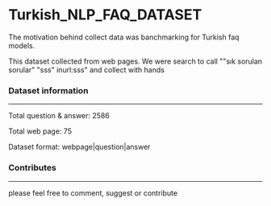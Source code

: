 # Turkish_NLP_FAQ_DATASET

The motivation behind collect data was banchmarking for Turkish faq models.

This dataset collected from web pages. We were search to call ""sık sorulan sorular" "sss" inurl:sss" and collect with hands

### Dataset information
------------

Total question & answer: 2586

Total web page: 75

Dataset format: webpage|question|answer

### Contributes
--------------

please feel free to comment, suggest or contribute



